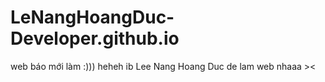 # LeNangHoangDuc-Developer.github.io
web báo mới làm :)))
heheh ib Lee Nang Hoang Duc de lam web nhaaa ><
